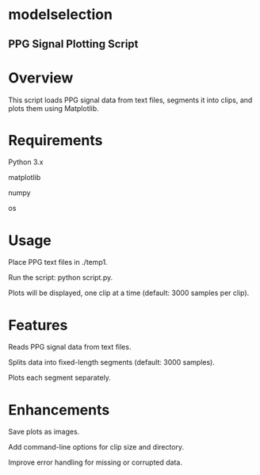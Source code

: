 # modelselection
## PPG Signal Plotting Script

# Overview

This script loads PPG signal data from text files, segments it into clips, and plots them using Matplotlib.

# Requirements

Python 3.x

matplotlib

numpy

os

# Usage

Place PPG text files in ./temp1.

Run the script: python script.py.

Plots will be displayed, one clip at a time (default: 3000 samples per clip).

# Features

Reads PPG signal data from text files.

Splits data into fixed-length segments (default: 3000 samples).

Plots each segment separately.

# Enhancements

Save plots as images.

Add command-line options for clip size and directory.

Improve error handling for missing or corrupted data.
